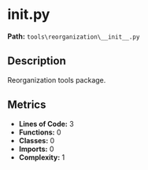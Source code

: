 # __init__.py

**Path:** `tools\reorganization\__init__.py`

## Description

Reorganization tools package.

## Metrics

- **Lines of Code:** 3
- **Functions:** 0
- **Classes:** 0
- **Imports:** 0
- **Complexity:** 1

